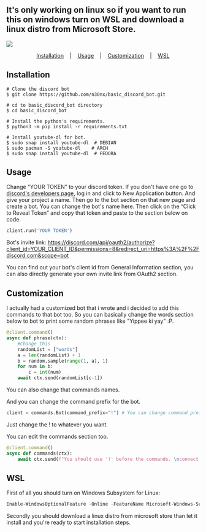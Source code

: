 <h2> It's only working on linux so if you want to run this on windows turn on WSL and download a linux distro from Microsoft Store. </h2>

<p>
  <a target="_blank" href="https://www.python.org/downloads/" title="Python version"><img src="https://img.shields.io/badge/python->=_3.8-royalblue.svg"></a>
</p>

<p align="center">
  <a href="#installation">Installation</a>
  &nbsp;&nbsp;&nbsp;|&nbsp;&nbsp;&nbsp;
  <a href="#usage">Usage</a>
  &nbsp;&nbsp;&nbsp;|&nbsp;&nbsp;&nbsp;
  <a href="#customization">Customization</a>
  &nbsp;&nbsp;&nbsp;|&nbsp;&nbsp;&nbsp;
  <a href="#wsl">WSL</a>
</p>

## Installation

```console
# Clone the discord bot
$ git clone https://github.com/n30nx/basic_discord_bot.git

# cd to basic_discord_bot directory
$ cd basic_discord_bot

# Install the python's requirements.
$ python3 -m pip install -r requirements.txt

# Install youtube-dl for bot.
$ sudo snap install youtube-dl  # DEBIAN
$ sudo pacman -S youtube-dl    # ARCH
$ sudo snap install youtube-dl  # FEDORA
```

## Usage

Change <q>YOUR TOKEN</q> to your discord token. If you don't have one go to <a href="https://discord.com/developers">discord's developers page</a>, log in and click to New Application button. And give your project a name. Then go to the bot section on that new page and create a bot. You can change the bot's name here. Then click on the <q>Click to Reveal Token</q> and copy that token and paste to the section below on code. 
```python
client.run('YOUR TOKEN')
```
Bot's invite link: https://discord.com/api/oauth2/authorize?client_id=YOUR_CLIENT_ID&permissions=8&redirect_uri=https%3A%2F%2Fdiscord.com&scope=bot

You can find out your bot's client id from General Information section, you can also directly generate your own invite link from OAuth2 section.

## Customization

I actually had a customized bot that i wrote and i decided to add this commands to that bot too. So you can basically change the words section below to bot to print some random phrases like "Yippee ki yay" :P.
```python
@client.command()
async def phrase(ctx):
	#Change this
	randomList = ["words"]
	a = len(randomList) + 1
	b = random.sample(range(1, a), 1)
	for num in b:
		c = int(num)
	await ctx.send(randomList[c-1])
```
You can also change that commands names.

And you can change the command prefix for the bot.
```python
client = commands.Bot(command_prefix="!") # You can change command prefix
```
Just change the ! to whatever you want.

You can edit the commands section too.

```python
@client.command()
async def commands(ctx):
	await ctx.send(f"You should use '!' before the commands. \nconnect: Bot connects to the channel. \nplay: Bot plays song. \ndisconnect: Bot disconnects. \npause: Bot pauses the audio. \nstop: Bot stops the audio. \nresume: Bot resumes the audio. \ncreate_invite_link: Creates an invite link and sends to the person who used the command. \nrandom:")
```


## WSL

First of all you should turn on Windows Subsystem for Linux:

```powershell
Enable-WindowsOptionalFeature -Online -FeatureName Microsoft-Windows-Subsystem-Linux
```

Secondly you should download a linux distro from microsoft store than let it install and you're ready to start installation steps.



                                 
